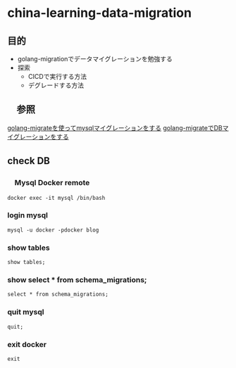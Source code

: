 # china-learning-data-migration
## 目的
- golang-migrationでデータマイグレーションを勉強する
- 探索
  - CICDで実行する方法
  - デグレードする方法


## 　参照  
[golang-migrateを使ってmysqlマイグレーションをする](https://omkz.net/golang-migrate/)
[golang-migrateでDBマイグレーションをする](https://simple-minds-think-alike.moritamorie.com/entry/golang-migrate)


## check DB　
### 　Mysql Docker remote 
``` shell
docker exec -it mysql /bin/bash
```
### login mysql
``` shell
mysql -u docker -pdocker blog
```
### show tables
``` shell
show tables;
```
### show select * from schema_migrations;
``` shell
select * from schema_migrations;
```
### quit mysql
``` shell
quit;
```
### exit docker
``` shell
exit
```